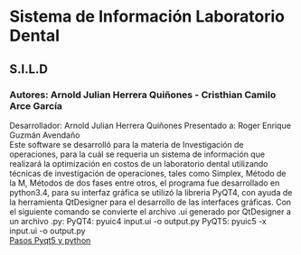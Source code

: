 <head>
<h1>Sistema de Información Laboratorio Dental</h1>
<h2>S.I.L.D</h2>
<h3>Autores: Arnold Julian Herrera Quiñones - Cristhian Camilo Arce García</h3>
Desarrollador: Arnold Julian Herrera Quiñones
Presentado a: Roger Enrique Guzmán Avendaño
</head>
<body>
 <div>
Este software se desarrolló para la materia de Investigación de operaciones, para la cuál se requeria un sistema de información
que realizará la optimización en costos de un laboratorio dental utilizando técnicas de investigación de operaciones, tales como
Simplex, Método de la M, Métodos de dos fases entre otros, el programa fue desarrollado en python3.4, para su interfaz gráfica se utilizó
la libreria PyQT4, con ayuda de la herramienta QtDesigner para el desarrollo de las interfaces gráficas.
Con el siguiente comando se convierte el archivo .ui generado por QtDesigner a un archivo .py:
PyQT4:
pyuic4 input.ui -o output.py
PyQT5:
pyuic5 -x input.ui -o output.py
   </div>
  <div>
<a href="https://medium.com/@hektorprofe/primeros-pasos-en-pyqt-5-y-qt-designer-programas-gr%C3%A1ficos-con-python-6161fba46060">Pasos Pyqt5 y python</a>
</div>
</body>
